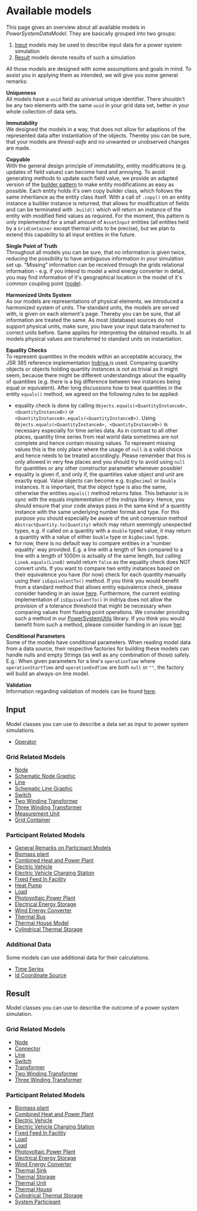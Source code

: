 # Available models
This page gives an overview about all available models in *PowerSystemDataModel*.
They are basically grouped into two groups:

1. [Input](#input) models may be used to describe input data for a power system simulation
2. [Result](#result) models denote results of such a simulation

All those models are designed with some assumptions and goals in mind.
To assist you in applying them as intended, we will give you some general remarks:

**Uniqueness** <br>
All models have a `uuid` field as universal unique identifier.
There shouldn't be any two elements with the same `uuid` in your grid data set, better in your whole collection
of data sets.

**Immutability** <br>
We designed the models in a way, that does not allow for adaptions of the represented data after instantiation of the
objects.
Thereby you can be sure, that your models are *thread-safe* and no unwanted or unobserved changes are made.

**Copyable** <br>
With the general design principle of immutability, entity modifications (e.g. updates of field values) can become
hard and annoying. To avoid generating methods to update each field value, we provide an adapted version of the
<a href="https://en.wikipedia.org/wiki/Builder_pattern/">builder pattern</a> to make entity modifications as easy as possible.
Each entity holds it's own copy builder class, which follows the same inheritance as the entity class itself. With a
call of `.copy()` on an entity instance a builder instance is returned, that allows for modification of fields and
can be terminated with `.build()` which will return an instance of the entity with modified field values as required.
For the moment, this pattern is only implemented for a small amount of `AssetInput` entities (all entities held by a
`GridContainer` except thermal units to be precise), but we plan to extend this capability to all input entities in the
future.

**Single Point of Truth** <br>
Throughout all models you can be sure, that no information is given twice, reducing the possibility to have ambiguous
information in your simulation set up.
"Missing" information can be received through the grids relational information - e.g. if you intend to model a wind
energy converter in detail, you may find information of it's geographical location in the model of it's common
coupling point ([node](/models/input/grid/node)).

**Harmonized Units System** <br>
As our models are representations of physical elements, we introduced a harmonized system of units.
The standard units, the models are served with, is given on each element's page.
Thereby you can be sure, that all information are treated the same.
As most (database) sources do not support physical units, make sure, you have your input data transferred to correct
units before.
Same applies for interpreting the obtained results.
In all models physical values are transferred to standard units on instantiation.

**Equality Checks** <br>
To represent quantities in the models within an acceptable accuracy, the JSR 385 reference implementation
<a href="https://github.com/unitsofmeasurement/indriya">Indriya </a> is used. Comparing quantity objects or objects holding quantity
instances is not as trivial as it might seem, because there might be different understandings about the equality of
quantities (e.g. there is a big difference between two instances being equal or equivalent). After long discussions how to
treat quantities in the entity `equals()` method, we agreed on the following rules to be applied:

- equality check is done by calling `Objects.equals(<QuantityInstanceA>, <QuantityInstanceB>)` or
  `<QuantityInstanceA>.equals(<QuantityInstanceB>)`.
  Using `Objects.equals(<QuantityInstanceA>, <QuantityInstanceB>)` is necessary especially for time series data.
  As in contrast to all other places, quantity time series from real world data sometimes are not complete and
  hence contain missing values. To represent missing values this is the only place where the usage of `null`
  is a valid choice and hence needs to be treated accordingly. Please remember that this is only allowed in very few
  places and you should try to avoid using `null` for quantities or any other constructor parameter whenever possible!
- equality is given if, and only if, the quantities value object and unit are exactly equal. Value objects can become
  e.g. `BigDecimal` or `Double` instances. It is important, that the object type is also the same, otherwise
  the entities `equals()` method returns false. This behavior is in sync with the equals implementation
  of the indriya library. Hence, you should ensure that your code always pass in the same kind of a quantity instance
  with the same underlying number format and type. For this purpose you should especially be aware of the unit conversion
  method `AbstractQuantity.to(Quantity)` which may return seemingly unexpected types, e.g. if called on a quantity
  with a `double` typed value, it may return a quantity with a value of either `Double` type or `BigDecimal` type.
- for now, there is no default way to compare entities in a 'number equality' way provided. E.g. a line with a length
  of 1km compared to a line with a length of 1000m is actually of the same length, but calling `LineA.equals(LineB)`
  would return `false` as the equality check does NOT convert units. If you want to compare two entity instances
  based on their equivalence you have (for now) check for each quantity manually using their `isEquivalentTo()`
  method. If you think you would benefit from a standard method that allows entity equivalence check, please consider
  handing in an issue <a href="https://github.com/ie3-institute/PowerSystemDataModel/issues">here</a>.
  Furthermore, the current existing implementation of `isEquivalentTo()` in indriya does not allow the provision of
  a tolerance threshold that might be necessary when comparing values from floating point operations. We consider
  providing such a method in our <a href="https://github.com/ie3-institute/PowerSystemUtils">PowerSystemUtils</a> library.
  If you think you would benefit from such a method, please consider handing in an issue
  <a href="https://github.com/ie3-institute/PowerSystemUtils/issues">her</a>.

**Conditional Parameters** <br>
Some of the models have conditional parameters. When reading model data from a data source, their respective factories for building these
models can handle nulls and empty Strings (as well as any combination of those) safely. E.g.: When given parameters for a line's
`operationTime` where `operationStartTime` and `operationEndTime` are both `null` or `""`, the
factory will build an always-on line model.

**Validation** <br>
Information regarding validation of models can be found [here](/models/ValidationUtils).


## Input
Model classes you can use to describe a data set as input to power system simulations.

- [Operator](/models/input/operator)

### Grid Related Models

- [Node](/models/input/grid/node)
- [Schematic Node Graphic](/models/input/grid/nodegraphic)
- [Line](/models/input/grid/line)
- [Schematic Line Graphic](/models/input/grid/linegraphic)
- [Switch](/models/input/grid/switch)
- [Two Winding Transformer](/models/input/grid/transformer2w)
- [Three Winding Transformer](/models/input/grid/transformer3w)
- [Measurement Unit](/models/input/grid/measurementunit)
- [Grid Container](/models/input/grid/gridcontainer)

### Participant Related Models

- [General Remarks on Participant Models](/models/input/participant/general)
- [Biomass plant](/models/input/participant/bm)
- [Combined Heat and Power Plant](/models/input/participant/chp)
- [Electric Vehicle](/models/input/participant/ev)
- [Electric Vehicle Charging Station](/models/input/participant/evcs)
- [Fixed Feed In Facility](/models/input/participant/fixedfeedin)
- [Heat Pump](/models/input/participant/hp)
- [Load](/models/input/participant/load)
- [Photovoltaic Power Plant](/models/input/participant/pv)
- [Electrical Energy Storage](/models/input/participant/storage)
- [Wind Energy Converter](/models/input/participant/wec)
- [Thermal Bus](/models/input/participant/thermalbus)
- [Thermal House Model](/models/input/participant/thermalhouse)
- [Cylindrical Thermal Storage](/models/input/participant/cylindricalstorage)

### Additional Data
Some models can use additional data for their calculations.

- [Time Series](/models/input/additionaldata/timeseries)
- [Id Coordinate Source](/io/source/idcoordinatesource)

## Result
Model classes you can use to describe the outcome of a power system simulation.

### Grid Related Models

- [Node](/models/result/grid/node)
- [Connector](/models/result/grid/connector)
- [Line](/models/result/grid/line)
- [Switch](/models/result/grid/switch)
- [Transformer](/models/result/grid/transformer)
- [Two Winding Transformer](/models/result/grid/transformer2w)
- [Three Winding Transformer](/models/result/grid/transformer3w)

### Participant Related Models

- [Biomass plant](/models/result/participant/bm)
- [Combined Heat and Power Plant](/models/result/participant/chp)
- [Electric Vehicle](/models/result/participant/ev)
- [Electric Vehicle Charging Station](/models/result/participant/evcs)
- [Fixed Feed In Facility](/models/result/participant/fixedfeedin)
- [Load](/models/result/participant/hp)
- [Load](/models/result/participant/load)
- [Photovoltaic Power Plant](/models/result/participant/pv)
- [Electrical Energy Storage](/models/result/participant/storage)
- [Wind Energy Converter](/models/result/participant/wec)
- [Thermal Sink](/models/result/participant/thermalsink)
- [Thermal Storage](/models/result/participant/thermalstorage)
- [Thermal Unit](/models/result/participant/thermalunit)
- [Thermal House](/models/result/participant/thermalhouse)
- [Cylindrical Thermal Storage](/models/result/participant/cylindricalstorage)
- [System Participant](/models/result/participant/systemparticipant)

